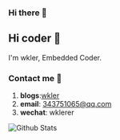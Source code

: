 ### Hi there 👋

<!--
**wkler/wkler** is a ✨ _special_ ✨ repository because its `README.md` (this file) appears on your GitHub profile.

Here are some ideas to get you started:

- 🔭 I’m currently working on ...
- 🌱 I’m currently learning ...
- 👯 I’m looking to collaborate on ...
- 🤔 I’m looking for help with ...
- 💬 Ask me about ...
- 📫 How to reach me: ...
- 😄 Pronouns: ...
- ⚡ Fun fact: ...
-->
## Hi coder 👋 
I'm wkler, Embedded Coder.

### Contact me 📱

1. **blogs**:[wkler](https://wkler.github.io)
2. **email**: 343751065@qq.com
3. **wechat**: wklerer


![Github Stats](https://github-readme-stats.vercel.app/api?username=wkler&show_icons=true&theme=dark)
